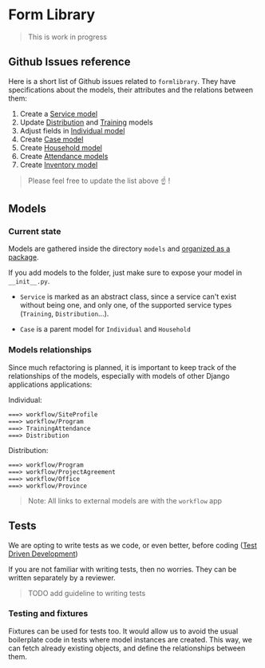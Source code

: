 # Form Library

> This is work in progress

## Github Issues reference

Here is a short list of Github issues related to `formlibrary`.
They have specifications about the models, their attributes and the relations between them:

1. Create a [Service model](https://github.com/hikaya-io/activity/issues/412)
2. Update [Distribution](https://github.com/hikaya-io/activity/issues/419) and [Training](https://github.com/hikaya-io/activity/issues/421) models
3. Adjust fields in [Individual model](https://github.com/hikaya-io/activity/issues/403)
4. Create [Case model](https://github.com/hikaya-io/activity/issues/410)
5. Create [Household model](https://github.com/hikaya-io/activity/issues/409)
6. Create [Attendance models](https://github.com/hikaya-io/activity/issues/422)
7. Create [Inventory model](https://github.com/hikaya-io/activity/issues/418)

> Please feel free to update the list above :point_up: !

## Models

### Current state

Models are gathered inside the directory `models` and [organized as a package](https://docs.djangoproject.com/fr/2.2/topics/db/models/#organizing-models-in-a-package).

If you add models to the folder, just make sure to expose your model in `__init__.py`.


- `Service` is marked as an abstract class, since a service can't exist without being one, and only one, of the supported service types (`Training`, `Distribution`...).

- `Case` is a parent model for `Individual` and `Household`

### Models relationships

Since much refactoring is planned, it is important to keep track of the relationships of the models, especially with models of other Django applications applications:

Individual:

    ===> workflow/SiteProfile
    ===> workflow/Program
    ===> TrainingAttendance
    ===> Distribution

Distribution:

    ===> workflow/Program
    ===> workflow/ProjectAgreement
    ===> workflow/Office
    ===> workflow/Province

> Note: All links to external models are with the `workflow` app

## Tests

We are opting to write tests as we code, or even better, before coding ([Test Driven Development](https://www.obeythetestinggoat.com/book/part1.harry.html))

If you are not familiar with writing tests, then no worries. They can be written separately by a reviewer.

> TODO add guideline to writing tests

### Testing and fixtures

Fixtures can be used for tests too. It would allow us to avoid the usual boilerplate code in tests where model instances are created.
This way, we can fetch already existing objects, and define the relationships between them.
